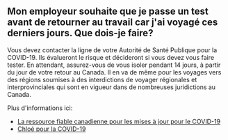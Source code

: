 ## Mon employeur souhaite que je passe un test avant de retourner au travail car j'ai voyagé ces derniers jours. Que dois-je faire?

Vous devez contacter la ligne de votre Autorité de Santé Publique pour la COVID-19. Ils évalueront le risque et décideront si vous devez vous faire tester. En attendant, assurez-vous de vous isoler pendant 14 jours, à partir du jour de votre retour au Canada. Il en va de même pour les voyages vers des régions soumises à des interdictions de voyager régionales et interprovinciales qui sont en vigueur dans de nombreuses juridictions au Canada.

Plus d'informations ici:

- [La ressource fiable canadienne pour les mises à jour pour le COVID-19](https://fr.c19.ca/)
- [Chloé pour la COVID-19](https://covid19.dialogue.co/#/)

